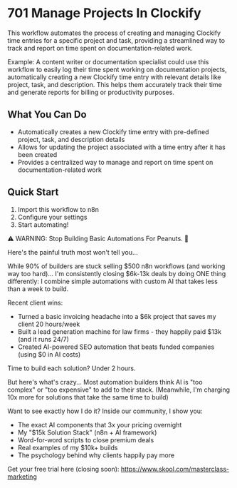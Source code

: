 # 701 Manage Projects In Clockify

This workflow automates the process of creating and managing Clockify time entries for a specific project and task, providing a streamlined way to track and report on time spent on documentation-related work.

Example: A content writer or documentation specialist could use this workflow to easily log their time spent working on documentation projects, automatically creating a new Clockify time entry with relevant details like project, task, and description. This helps them accurately track their time and generate reports for billing or productivity purposes.

## What You Can Do
- Automatically creates a new Clockify time entry with pre-defined project, task, and description details
- Allows for updating the project associated with a time entry after it has been created
- Provides a centralized way to manage and report on time spent on documentation-related work

## Quick Start
1. Import this workflow to n8n
2. Configure your settings
3. Start automating!

⚠️ WARNING: Stop Building Basic Automations For Peanuts. 🚫

Here's the painful truth most won't tell you...

While 90% of builders are stuck selling $500 n8n workflows (and working way too hard)...
I'm consistently closing $6k-13k deals by doing ONE thing differently:
I combine simple automations with custom AI that takes less than a week to build.

Recent client wins:
* Turned a basic invoicing headache into a $6k project that saves my client 20 hours/week
* Built a lead generation machine for law firms - they happily paid $13k (and it runs 24/7)
* Created AI-powered SEO automation that beats funded companies (using $0 in AI costs)

Time to build each solution? Under 2 hours.

But here's what's crazy...
Most automation builders think AI is "too complex" or "too expensive" to add to their stack.
(Meanwhile, I'm charging 10x more for solutions that take the same time to build)

Want to see exactly how I do it?
Inside our community, I show you:
* The exact AI components that 3x your pricing overnight
* My "$15k Solution Stack" (n8n + AI framework)
* Word-for-word scripts to close premium deals
* Real examples of my $10k+ builds
* The psychology behind why clients happily pay more

Get your free trial here (closing soon): https://www.skool.com/masterclass-marketing
